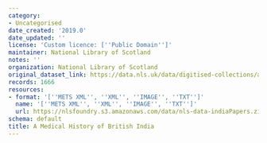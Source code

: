 ```yaml
---
category:
- Uncategorised
date_created: '2019.0'
date_updated: ''
license: 'Custom licence: [''Public Domain'']'
maintainer: National Library of Scotland
notes: ''
organization: National Library of Scotland
original_dataset_link: https://data.nls.uk/data/digitised-collections/a-medical-history-of-british-india/
records: 1666
resources:
- format: '[''METS XML'', ''XML'', ''IMAGE'', ''TXT'']'
  name: '[''METS XML'', ''XML'', ''IMAGE'', ''TXT'']'
  url: https://nlsfoundry.s3.amazonaws.com/data/nls-data-indiaPapers.zip
schema: default
title: A Medical History of British India
---
```

